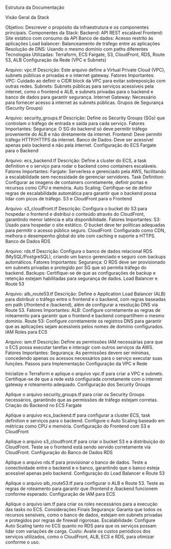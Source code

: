 Estrutura da Documentação

Visão Geral da Stack

Objetivo: Descrever o propósito da infraestrutura e os componentes principais.
Componentes da Stack:
Backend: API REST escalável
Frontend: Site estático com consumo da API
Banco de dados: Acesso restrito às aplicações
Load balancer: Balanceamento de tráfego entre as aplicações
Resolução de DNS: Usando o mesmo domínio com paths diferentes
Tecnologias Utilizadas: Terraform, ECS Fargate, S3, CloudFront, RDS, Route 53, ALB
Configuração da Rede (VPC e Subnets)

Arquivo: vpc.tf
Descrição: Este arquivo define a Virtual Private Cloud (VPC), subnets públicas e privadas e o internet gateway.
Fatores Importantes:
VPC: Cuidado ao definir o CIDR block da VPC para evitar sobreposição com outras redes.
Subnets: Subnets públicas para serviços acessíveis pela internet, como o frontend e ALB, e subnets privadas para o backend e banco de dados para garantir segurança.
Internet Gateway: Necessário para fornecer acesso à internet às subnets públicas.
Grupos de Segurança (Security Groups)

Arquivo: security_groups.tf
Descrição: Define os Security Groups (SGs) que controlam o tráfego de entrada e saída para cada serviço.
Fatores Importantes:
Segurança: O SG do backend só deve permitir tráfego proveniente do ALB e não diretamente da internet.
Frontend: Deve permitir tráfego HTTP/HTTPS da internet.
Banco de Dados: Deve ser acessível apenas pelo backend e não pela internet.
Configuração do ECS Fargate para o Backend

Arquivo: ecs_backend.tf
Descrição: Define a cluster do ECS, a task definition e o serviço para rodar o backend como containers escaláveis.
Fatores Importantes:
Fargate: Serverless e gerenciado pela AWS, facilitando a escalabilidade sem necessidade de gerenciar servidores.
Task Definition: Configurar as imagens de containers corretamente, definir portas e recursos como CPU e memória.
Auto Scaling: Certifique-se de definir regras de escalabilidade automática para garantir que o backend possa lidar com picos de tráfego.
S3 e CloudFront para o Frontend

Arquivo: s3_cloudfront.tf
Descrição: Configura o bucket do S3 para hospedar o frontend e distribui o conteúdo através do CloudFront, garantindo menor latência e alta disponibilidade.
Fatores Importantes:
S3: Usado para hospedar o site estático. O bucket deve ter políticas adequadas para permitir o acesso público seguro.
CloudFront: Configurado como CDN, melhora o desempenho global do site com caching e suporte a HTTPS.
Banco de Dados RDS

Arquivo: rds.tf
Descrição: Configura o banco de dados relacional RDS (MySQL/PostgreSQL), criando um banco gerenciado e seguro com backups automáticos.
Fatores Importantes:
Segurança: O RDS deve ser provisionado em subnets privadas e protegido por SG que só permita tráfego do backend.
Backups: Certifique-se de que as configurações de backup e retenção estejam habilitadas para segurança de dados.
Load Balancer e Route 53

Arquivo: alb_route53.tf
Descrição: Define o Application Load Balancer (ALB) para distribuir o tráfego entre o frontend e o backend, com regras baseadas em path (/frontend e /backend), além de configurar a resolução DNS via Route 53.
Fatores Importantes:
ALB: Configure corretamente as regras de roteamento para garantir que o frontend e backend compartilhem o mesmo domínio.
Route 53: Configure corretamente os registros DNS para garantir que as aplicações sejam acessíveis pelos nomes de domínio configurados.
IAM Roles para ECS

Arquivo: iam.tf
Descrição: Define as permissões IAM necessárias para que o ECS possa executar tarefas e interagir com outros serviços da AWS.
Fatores Importantes:
Segurança: As permissões devem ser mínimas, concedendo apenas os acessos necessários para o serviço executar suas funções.
Passos para Implementação
Configuração da VPC e Rede

Inicialize o Terraform e aplique o arquivo vpc.tf para criar a VPC e subnets.
Certifique-se de que a rede está configurada corretamente com o internet gateway e roteamento adequado.
Configuração dos Security Groups

Aplique o arquivo security_groups.tf para criar os Security Groups necessários, garantindo que as permissões de tráfego estejam corretas.
Criação do Backend no ECS Fargate

Aplique o arquivo ecs_backend.tf para configurar a cluster ECS, task definition e serviços para o backend.
Configure o Auto Scaling baseado em métricas como CPU e memória.
Configuração do Frontend com S3 e CloudFront

Aplique o arquivo s3_cloudfront.tf para criar o bucket S3 e a distribuição do CloudFront.
Teste se o frontend está sendo servido corretamente via CloudFront.
Configuração do Banco de Dados RDS

Aplique o arquivo rds.tf para provisionar o banco de dados.
Teste a conectividade entre o backend e o banco, garantindo que o banco esteja acessível apenas pelo backend.
Configuração do Load Balancer e Route 53

Aplique o arquivo alb_route53.tf para configurar o ALB e Route 53.
Teste as regras de roteamento para garantir que /frontend e /backend funcionem conforme esperado.
Configuração de IAM para ECS

Aplique o arquivo iam.tf para criar os roles necessários para a execução das tasks no ECS.
Considerações Finais
Segurança: Garanta que todos os recursos sensíveis, como o banco de dados, estejam em subnets privadas e protegidos por regras de firewall rigorosas.
Escalabilidade: Configure Auto Scaling tanto no ECS quanto no RDS para que os serviços possam lidar com variações de carga.
Custo: Avalie os custos periódicos dos serviços utilizados, como o CloudFront, ALB, ECS e RDS, para otimizar conforme o uso.